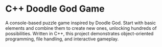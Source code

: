 # C++ Doodle God Game
A console-based puzzle game inspired by Doodle God. Start with basic elements and combine them to create new ones, 
unlocking hundreds of possibilities. Written in C++, this project demonstrates object-oriented programming, 
file handling, and interactive gameplay.
